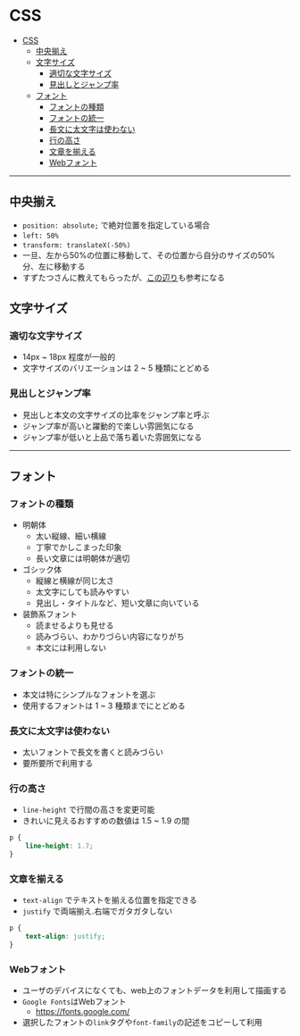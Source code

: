 # CSS

<!-- @import "[TOC]" {cmd="toc" depthFrom=1 depthTo=6 orderedList=false} -->

<!-- code_chunk_output -->

- [CSS](#css)
  - [中央揃え](#中央揃え)
  - [文字サイズ](#文字サイズ)
    - [適切な文字サイズ](#適切な文字サイズ)
    - [見出しとジャンプ率](#見出しとジャンプ率)
  - [フォント](#フォント)
    - [フォントの種類](#フォントの種類)
    - [フォントの統一](#フォントの統一)
    - [長文に太文字は使わない](#長文に太文字は使わない)
    - [行の高さ](#行の高さ)
    - [文章を揃える](#文章を揃える)
    - [Webフォント](#webフォント)

<!-- /code_chunk_output -->

---

## 中央揃え

- `position: absolute;` で絶対位置を指定している場合
- `left: 50%`
- `transform: translateX(-50%)`
- 一旦、左から50%の位置に移動して、その位置から自分のサイズの50%分、左に移動する
- すずたつさんに教えてもらったが、[この辺り](https://arts-factory.net/position/)も参考になる

## 文字サイズ

### 適切な文字サイズ

- 14px ~ 18px 程度が一般的
- 文字サイズのバリエーションは 2 ~ 5 種類にとどめる

### 見出しとジャンプ率

- 見出しと本文の文字サイズの比率をジャンプ率と呼ぶ
- ジャンプ率が高いと躍動的で楽しい雰囲気になる
- ジャンプ率が低いと上品で落ち着いた雰囲気になる

---

## フォント

### フォントの種類

- 明朝体
  - 太い縦線、細い横線
  - 丁寧でかしこまった印象
  - 長い文章には明朝体が適切
- ゴシック体
  - 縦線と横線が同じ太さ
  - 太文字にしても読みやすい
  - 見出し・タイトルなど、短い文章に向いている
- 装飾系フォント
  - 読ませるよりも見せる
  - 読みづらい、わかりづらい内容になりがち
  - 本文には利用しない

### フォントの統一

- 本文は特にシンプルなフォントを選ぶ
- 使用するフォントは 1 ~ 3 種類までにとどめる

### 長文に太文字は使わない

- 太いフォントで長文を書くと読みづらい
- 要所要所で利用する

### 行の高さ

- `line-height` で行間の高さを変更可能
- きれいに見えるおすすめの数値は 1.5 ~ 1.9 の間

```css
p {
    line-height: 1.7;
}
```

### 文章を揃える

- `text-align` でテキストを揃える位置を指定できる
- `justify` で両端揃え.右端でガタガタしない

```css
p {
    text-align: justify;
}
```

### Webフォント

- ユーザのデバイスになくても、web上のフォントデータを利用して描画する
- `Google Fonts`はWebフォント
  - https://fonts.google.com/
- 選択したフォントの`link`タグや`font-family`の記述をコピーして利用